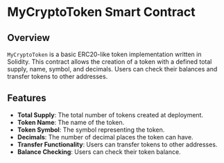 # MyCryptoToken Smart Contract

## Overview
`MyCryptoToken` is a basic ERC20-like token implementation written in Solidity. This contract allows the creation of a token with a defined total supply, name, symbol, and decimals. Users can check their balances and transfer tokens to other addresses.

## Features
- **Total Supply**: The total number of tokens created at deployment.
- **Token Name**: The name of the token.
- **Token Symbol**: The symbol representing the token.
- **Decimals**: The number of decimal places the token can have.
- **Transfer Functionality**: Users can transfer tokens to other addresses.
- **Balance Checking**: Users can check their token balance.
